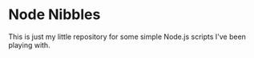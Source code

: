 # Node Nibbles

This is just my little repository for some simple Node.js scripts I've been playing with.
